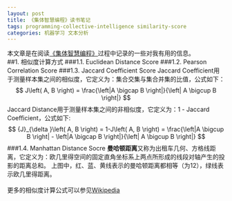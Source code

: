 ```yaml
---
layout: post
title: 《集体智慧编程》读书笔记
tags: programming-collective-intelligence similarity-score
categories: 机器学习 文本分析
---
```


本文章是在阅读[《集体智慧编程》](http://book.douban.com/subject/3056375/)过程中记录的一些对我有用的信息。  
##1. 相似度计算方式
###1.1. Euclidean Distance Score
###1.2. Pearson Correlation Score
###1.3. Jaccard Coefficient Score
Jaccard Coefficient用于测量样本集之间的相似度，它定义为：集合交集与集合并集的比值，公式如下：
$$
J\left( A, B \right) = \frac{\left|A \bigcap B \right|}{\left| A \bigcup B \right|}
$$
Jaccard Distance用于测量样本集之间的非相似度，它定义为：1 - Jaccard Coefficient，公式如下:
$$
{J}_{\delta }\left( A, B \right) = 1-J\left( A, B \right) = \frac{\left|A \bigcup B \right| - \left|A \bigcap B \right|}{\left| A \bigcup B \right|}
$$
###1.4. Manhattan Distance Socre
**曼哈顿距离**又称为出租车几何、方格线距离，它定义为：欧几里得空间的固定直角坐标系上两点所形成的线段对轴产生的投影的距离总和。
上图中，红、蓝、黄线表示的曼哈顿距离都相等（为12），绿线表示欧几里得距离。
<br>
<br>
更多的相似度计算公式可以参见[Wikipedia](http://en.wikipedia.org/wiki/Metric_%28mathematics%29)